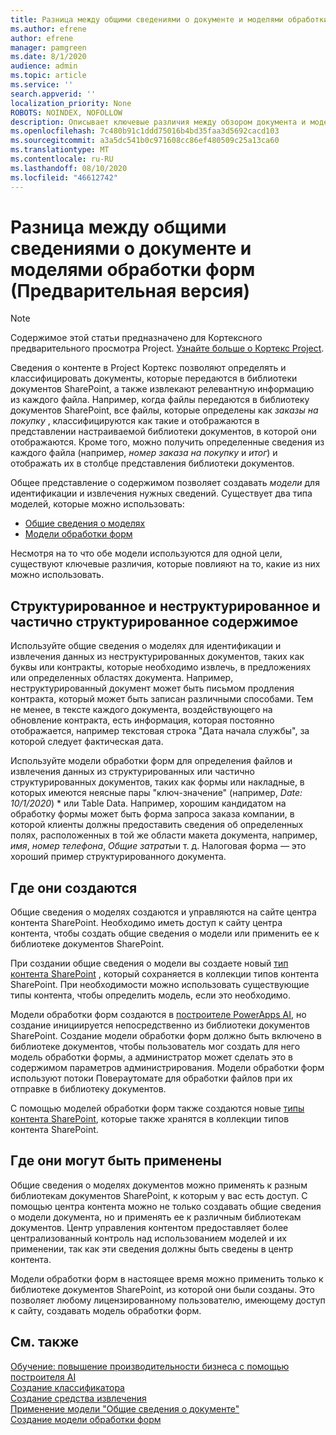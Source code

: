 ```yaml
---
title: Разница между общими сведениями о документе и моделями обработки форм (Предварительная версия)
ms.author: efrene
author: efrene
manager: pamgreen
ms.date: 8/1/2020
audience: admin
ms.topic: article
ms.service: ''
search.appverid: ''
localization_priority: None
ROBOTS: NOINDEX, NOFOLLOW
description: Описывает ключевые различия между обзором документа и моделями обработки форм.
ms.openlocfilehash: 7c480b91c1ddd75016b4bd35faa3d5692cacd103
ms.sourcegitcommit: a3a5dc541b0c971608cc86ef480509c25a13ca60
ms.translationtype: MT
ms.contentlocale: ru-RU
ms.lasthandoff: 08/10/2020
ms.locfileid: "46612742"
---
```

# <a name="difference-between-document-understanding-and-form-processing-models-preview"></a>Разница между общими сведениями о документе и моделями обработки форм (Предварительная версия)

> [!Note] 
> Содержимое этой статьи предназначено для Кортексного предварительного просмотра Project. [Узнайте больше о Кортекс Project](https://aka.ms/projectcortex).

Сведения о контенте в Project Кортекс позволяют определять и классифицировать документы, которые передаются в библиотеки документов SharePoint, а также извлекают релевантную информацию из каждого файла.  Например, когда файлы передаются в библиотеку документов SharePoint, все файлы, которые определены как *заказы на покупку* , классифицируются как такие и отображаются в представлении настраиваемой библиотеки документов, в которой они отображаются. Кроме того, можно получить определенные сведения из каждого файла (например, *номер заказа на покупку* и *итог*) и отображать их в столбце представления библиотеки документов. 


Общее представление о содержимом позволяет создавать *модели* для идентификации и извлечения нужных сведений.  Существует два типа моделей, которые можно использовать:

- [Общие сведения о моделях](document-understanding-overview.md)
- [Модели обработки форм](form-processing-overview.md)

Несмотря на то что обе модели используются для одной цели, существуют ключевые различия, которые повлияют на то, какие из них можно использовать.


## <a name="structured-versus-unstructured-and-semi-structured-content"></a>Структурированное и неструктурированное и частично структурированное содержимое

Используйте общие сведения о моделях для идентификации и извлечения данных из неструктурированных документов, таких как буквы или контракты, которые необходимо извлечь, в предложениях или определенных областях документа. Например, неструктурированный документ может быть письмом продления контракта, который может быть записан различными способами. Тем не менее, в тексте каждого документа, воздействующего на обновление контракта, есть информация, которая постоянно отображается, например текстовая строка "Дата начала службы", за которой следует фактическая дата.   

Используйте модели обработки форм для определения файлов и извлечения данных из структурированных или частично структурированных документов, таких как формы или накладные, в которых имеются неясные пары "ключ-значение" (например, *Date: 10/1/2020*) * или Table Data. Например, хорошим кандидатом на обработку формы может быть форма запроса заказа компании, в которой клиенты должны предоставить сведения об определенных полях, расположенных в той же области макета документа, например, *имя*, *номер телефона*, *Общие затраты*и т. д.  Налоговая форма — это хороший пример структурированного документа. 

## <a name="where-they-are-created"></a>Где они создаются

Общие сведения о моделях создаются и управляются на сайте центра контента SharePoint. Необходимо иметь доступ к сайту центра контента, чтобы создать общие сведения о модели или применить ее к библиотеке документов SharePoint. 

При создании общие сведения о модели вы создаете новый [тип контента SharePoint](https://support.microsoft.com/office/use-content-types-to-manage-content-consistently-on-a-site-48512bcb-6527-480b-b096-c03b7ec1d978) , который сохраняется в коллекции типов контента SharePoint. При необходимости можно использовать существующие типы контента, чтобы определить модель, если это необходимо.

Модели обработки форм создаются в [построителе PowerApps AI](https://docs.microsoft.com/ai-builder/overview), но создание инициируется непосредственно из библиотеки документов SharePoint. Создание модели обработки форм должно быть включено в библиотеке документов, чтобы пользователь мог создать для него модель обработки формы, а администратор может сделать это в содержимом параметров администрирования. Модели обработки форм используют потоки Повераутомате для обработки файлов при их отправке в библиотеку документов.

С помощью моделей обработки форм также создаются новые [типы контента SharePoint](https://support.microsoft.com/office/use-content-types-to-manage-content-consistently-on-a-site-48512bcb-6527-480b-b096-c03b7ec1d978), которые также хранятся в коллекции типов контента SharePoint.

## <a name="where-they-can-be-applied"></a>Где они могут быть применены

Общие сведения о моделях документов можно применять к разным библиотекам документов SharePoint, к которым у вас есть доступ. С помощью центра контента можно не только создавать общие сведения о модели документа, но и применять ее к различным библиотекам документов. Центр управления контентом предоставляет более централизованный контроль над использованием моделей и их применении, так как эти сведения должны быть сведены в центр контента.

Модели обработки форм в настоящее время можно применить только к библиотеке документов SharePoint, из которой они были созданы. Это позволяет любому лицензированному пользователю, имеющему доступ к сайту, создавать модель обработки форм.




 ## <a name="see-also"></a>См. также
[Обучение: повышение производительности бизнеса с помощью построителя AI](https://docs.microsoft.com/learn/paths/improve-business-performance-ai-builder/?source=learn)</br>
[Создание классификатора](create-a-classifier.md)</br>
[Создание средства извлечения](create-an-extractor.md)</br>
[Применение модели "Общие сведения о документе"](apply-a-model.md)</br>
[Создание модели обработки форм](create-a-form-processing-model.md)</br>



  
  



